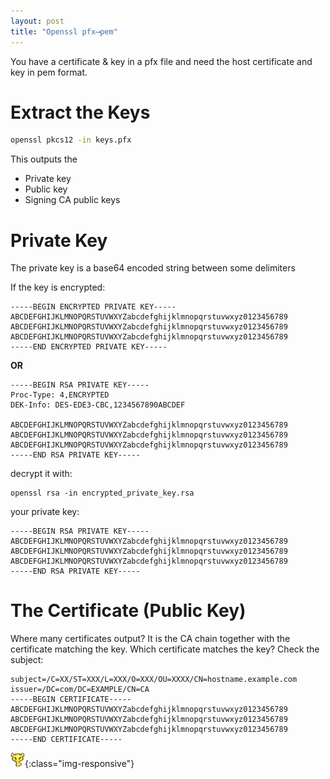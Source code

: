 ```yaml
---
layout: post
title: "Openssl pfx⟶pem"
---
```


You have a certificate & key in a pfx file and need the host certificate and key in pem format.

# Extract the Keys

```bash
openssl pkcs12 -in keys.pfx
```

This outputs the

 * Private key
 * Public key
 * Signing CA public keys

# Private Key

The private key is a base64 encoded string between some delimiters

If the key is encrypted:

```
-----BEGIN ENCRYPTED PRIVATE KEY-----
ABCDEFGHIJKLMNOPQRSTUVWXYZabcdefghijklmnopqrstuvwxyz0123456789
ABCDEFGHIJKLMNOPQRSTUVWXYZabcdefghijklmnopqrstuvwxyz0123456789
ABCDEFGHIJKLMNOPQRSTUVWXYZabcdefghijklmnopqrstuvwxyz0123456789
-----END ENCRYPTED PRIVATE KEY-----
```

**OR**

```
-----BEGIN RSA PRIVATE KEY-----
Proc-Type: 4,ENCRYPTED
DEK-Info: DES-EDE3-CBC,1234567890ABCDEF

ABCDEFGHIJKLMNOPQRSTUVWXYZabcdefghijklmnopqrstuvwxyz0123456789
ABCDEFGHIJKLMNOPQRSTUVWXYZabcdefghijklmnopqrstuvwxyz0123456789
ABCDEFGHIJKLMNOPQRSTUVWXYZabcdefghijklmnopqrstuvwxyz0123456789
-----END RSA PRIVATE KEY-----
```

decrypt it with:

```
openssl rsa -in encrypted_private_key.rsa
```

your private key:

```
-----BEGIN RSA PRIVATE KEY-----
ABCDEFGHIJKLMNOPQRSTUVWXYZabcdefghijklmnopqrstuvwxyz0123456789
ABCDEFGHIJKLMNOPQRSTUVWXYZabcdefghijklmnopqrstuvwxyz0123456789
ABCDEFGHIJKLMNOPQRSTUVWXYZabcdefghijklmnopqrstuvwxyz0123456789
-----END RSA PRIVATE KEY-----
```

# The Certificate (Public Key)

Where many certificates output? It is the CA chain together with the certificate matching the key. Which certificate matches the key? Check the subject:

```
subject=/C=XX/ST=XXX/L=XXX/O=XXX/OU=XXXX/CN=hostname.example.com
issuer=/DC=com/DC=EXAMPLE/CN=CA
-----BEGIN CERTIFICATE-----
ABCDEFGHIJKLMNOPQRSTUVWXYZabcdefghijklmnopqrstuvwxyz0123456789
ABCDEFGHIJKLMNOPQRSTUVWXYZabcdefghijklmnopqrstuvwxyz0123456789
ABCDEFGHIJKLMNOPQRSTUVWXYZabcdefghijklmnopqrstuvwxyz0123456789
-----END CERTIFICATE-----
```

![Private Key](/public/img/master-key.png){:class="img-responsive"}


